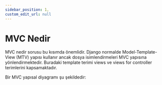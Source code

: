 ```yaml
---
sidebar_position: 1,
custom_edit_url: null
---
```


# MVC Nedir

MVC nedir sorusu bu kısımda önemlidir. Django normalde Model-Template-View (MTV) yapısı kullanır ancak dosya isimlendirmeleri MVC yapısına yönlendirmektedir. Buradaki template terimi views ve views for controller terimlerini kapsamaktadır.

Bir MVC yapısal diyagramı şu şekildedir: 